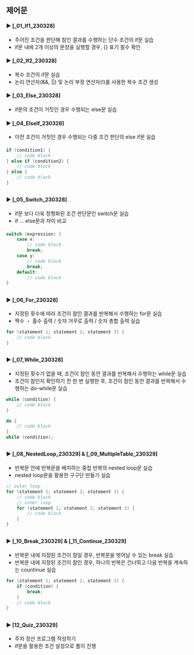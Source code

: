####
## 제어문
####
#### ► [_01_If1_230328]
- 주어진 조건을 판단해 참인 결과를 수행하는 단수 조건의 if문 실습
- if문 내에 2개 이상의 문장을 실행할 경우, {} 표기 필수 확인
#### ► [_02_If2_230328]
- 복수 조건의 if문 실습
- 논리 연산자(&&, ||) 및 논리 부정 연산자(!)를 사용한 복수 조건 생성
####
#### ► [_03_Else_230328]
- if문의 조건이 거짓인 경우 수행되는 else문 실습
####
#### ► [_04_ElseIf_230328]
- 이전 조건이 거짓인 경우 수행되는 다중 조건 판단의 else if문 실습
####

``` Java
if (condition1) {
    // code block
} else if (condition2) {
    // code block
} else {
    // code block
}
```
##
#### ► [_05_Switch_230328]
- if문 보다 더욱 정형화된 조건 판단문인 switch문 실습
- if ... else문과 차이 비교
####
``` Java
switch (expression) {
    case x:
        // code block
        break;
    case y:
        // code block
        break;
    default:
        // code block
}
```
##
#### ► [_06_For_230328]
- 지정된 횟수에 따라 조건이 참인 결과를 반복해서 수행하는 for문 실습
- 짝수 ・ 홀수 출력 / 숫자 거꾸로 출력 / 숫자 총합 출력 실습 
``` Java
for (statement 1; statement 2; statement 3) {
    // code block
}
```
####
##
#### ► [_07_While_230328]
- 지정된 횟수가 없을 때, 조건이 참인 동안 결과를 반복해서 수행하는 while문 실습
- 조건이 참인지 확인하기 전 한 번 실행한 후, 조건이 참인 동안 결과를 반복해서 수행하는 do-while문 실습
``` Java
while (condition) {
    // code block
}
```
``` Java
do {
    // code block
}
while (condition);
```
####
##
#### ► [_08_NestedLoop_230329] & [_09_MultipleTable_230329]
- 반복문 안에 반복문을 배치하는 중첩 반복의 nested loop문 실습
- nested loop문을 활용한 구구단 만들기 실습
``` Java
// outer loop
for (statement 1; statement 2; statement 3) {
    // code block
    // inner loop
    for (statement 1; statement 2; statement 3) {
        // code block
    }
} 
```
####
##
#### ► [_10_Break_230329] & [_11_Continue_230329]
- 반복문 내에 지정된 조건이 참일 경우, 반복문을 벗어날 수 있는 break 실습
- 반복문 내에 지정된 조건이 참인 경우, 하나의 반복은 건너뛰고 다음 반복을 계속하는 countinue 실습
``` Java
for (statement 1; statement 2; statement 3) {
    if (condition) {
        break;
    }
    // code block
}
```
####
##
#### ► [12_Quiz_230329]
- 주차 정산 프로그램 작성하기
- if문을 활용한 조건 설정으로 풀이 진행
####
####
